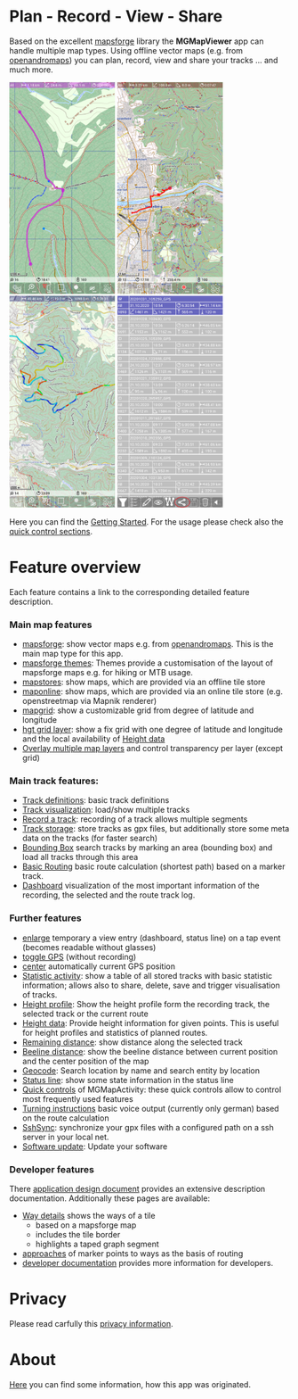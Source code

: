 # Plan - Record - View - Share
Based on the excellent [mapsforge](https://github.com/mapsforge/mapsforge) library the **MGMapViewer** app can handle multiple map types. 
Using offline vector maps (e.g. from [openandromaps](https://www.openandromaps.org/)) you can plan, record, view and share
your tracks ... and much more.

<img src="./Features/MainTrackFeatures/Routing/RT1.png" width="190" height="380"/>&nbsp;<img src="./Features/MainTrackFeatures/TrackRecord/RecordA.png" width="190" height="380" />&nbsp;<img src="./Features/MainTrackFeatures/TrackVisualization/gainLoss1.png" width="190" height="380"/>&nbsp;<img src="./Features/FurtherFeatures/Statistic/stat4.png" width="190"  height="380"/>


Here you can find the [Getting Started](./GettingStarted/GettingStarted.md).
For the usage please check also the [quick control sections](Features/FurtherFeatures/QuickControl/qcs_mgmapactivity.md).

# Feature overview

Each feature contains a link to the corresponding detailed feature description.
 
### Main map features
- [mapsforge](./Features/MainMapFeatures/Mapsforge/mapsforge.md): show vector maps e.g. from [openandromaps](https://www.openandromaps.org/). 
  This is the main map type for this app.
- [mapsforge themes](./Features/MainMapFeatures/MapsforgeThemes/mapsforgethemes.md): Themes provide a customisation of the layout of mapsforge maps e.g. for hiking or MTB usage. 
- [mapstores](./Features/MainMapFeatures/MapStore/mapstore.md): show maps, which are provided via an offline tile store
- [maponline](./Features/MainMapFeatures/MapOnline/maponline.md): show maps, which are provided via an online tile store (e.g. openstreetmap via Mapnik renderer)
- [mapgrid](./Features/MainMapFeatures/MapGrid/mapgrid.md): show a customizable grid from degree of latitude and longitude
- [hgt grid layer](./Features/MainMapFeatures/MapGrid/hgt.md): show a fix grid with one degree of latitude and longitude and the local availability of [Height data](./Features/FurtherFeatures/HeightData/heightdata.md)
- [Overlay multiple map layers](./Features/MainMapFeatures/MapMulti/multimap.md) and control transparency per layer (except grid)

### Main track features:
- [Track definitions](./Features/track.md): basic track definitions
- [Track visualization](./Features/MainTrackFeatures/TrackVisualization/trackvisu.md): load/show multiple tracks
- [Record a track](./Features/MainTrackFeatures/TrackRecord/trackrecord.md): recording of a track allows multiple segments
- [Track storage](./Features/MainTrackFeatures/TrackStorage/trackstorage.md):  store tracks as gpx files, but additionally store some meta data on the tracks (for faster search)
- [Bounding Box](./Features/MainTrackFeatures/BoundingBox/boundingbox.md) search tracks by marking an area (bounding box) and load all tracks through this area 
- [Basic Routing](./Features/MainTrackFeatures/Routing/routing.md) basic route calculation (shortest path) based on a marker track.
- [Dashboard](./Features/MainTrackFeatures/Dashboard/dashboard.md) visualization of the most important information of the recording, the selected and the route track log.

### Further features
- [enlarge](./Features/FurtherFeatures/Enlarge/enlarge.md) temporary a view entry (dashboard, status line) on a tap event (becomes readable without glasses)
- [toggle GPS](./Features/FurtherFeatures/GPS/gps.md) (without recording)
- [center](./Features/FurtherFeatures/Center/center.md) automatically current GPS position
- [Statistic activity](./Features/FurtherFeatures/Statistic/statistic.md): show a table of all stored tracks with basic statistic information; allows also
  to share, delete, save and trigger visualisation of tracks.
- [Height profile](./Features/FurtherFeatures/HeightProfile/hprof.md): Show the height profile form the recording track, the selected track or the current route 
- [Height data](./Features/FurtherFeatures/HeightData/heightdata.md): Provide height information for given points. This is useful for height profiles and statistics of planned routes.
- [Remaining distance](./Features/FurtherFeatures/Remaining/remaining.md): show distance along the selected track 
- [Beeline distance](Features/FurtherFeatures/BeelineDistance/beeline.md): show the beeline distance between current position and the center position of the map
- [Geocode](./Features/FurtherFeatures/Geocode/geocode.md): Search location by name and search entity by location
- [Status line](Features/FurtherFeatures/Statusline/status.md): show some state information in the status line
- [Quick controls](Features/FurtherFeatures/QuickControl/qcs_mgmapactivity.md) of MGMapActivity: these quick controls allow to control most frequently used features
- [Turning instructions](./Features/FurtherFeatures/RoutingHints/hints.md) basic voice output (currently only german) based on the route calculation
- [SshSync](Features/FurtherFeatures/SshSync/sshsync.md): synchronize your gpx files with a configured path on a ssh server in your local net.
- [Software update](Features/FurtherFeatures/SoftwareUpdate/softwareUpdate.md): Update your software


### Developer features
There [application design document](./more/add.pdf) provides an extensive description documentation. Additionally these pages are available:
- [Way details](./Features/DeveloperFeatures/WayDetails/waydetails.md) shows the ways of a tile 
  - based on a mapsforge map 
  - includes the tile border
  - highlights a taped graph segment
- [approaches](./Features/DeveloperFeatures/Approach/approach.md) of marker points to ways as the basis of routing
- [developer documentation](./Features/DeveloperFeatures/Developer/developer.md) provides more information for developers.

# Privacy
Please read carfully this [privacy information](./privacy.md).
# About  
[Here](./History.md) you can find some information, how this app was originated.

